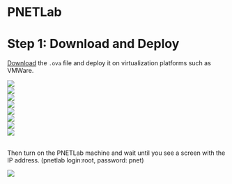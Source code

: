 # PNETLab

# Step 1: Download and Deploy
[Download](https://pnetlab.com/pages/download) the `.ova` file and deploy it on virtualization platforms such as VMWare.

<img src="https://github.com/user-attachments/assets/90d18099-6518-4741-bbd4-507d5d3a3ca8"/>
<br/>
<img src="https://github.com/user-attachments/assets/59843ef2-ce5f-4e95-90d8-d47dcb00b3bd"/>
<br/>
<img src="https://github.com/user-attachments/assets/2969fb07-53a9-42b4-ab31-26d19fd9f263"/>
<br/>
<img src="https://github.com/user-attachments/assets/a8c85304-fe59-4556-9ef3-b242f1d3a1c6"/>
<br/>
<img src="https://github.com/user-attachments/assets/f4924a73-b27f-48c5-9228-2cb548a6e499"/>
<br/>
<img src="https://github.com/user-attachments/assets/18018e6d-6956-4d56-8fb3-d278cd399016"/>
<br/>
<img src="https://github.com/user-attachments/assets/37b9aad6-c1a5-4530-bc50-aaa61b3e9687"/>
<br/>
<img src="https://github.com/user-attachments/assets/90ecad24-e0f3-4f2b-9949-859342ff1a0e"/>
<br/><br/>

Then turn on the PNETLab machine and wait until you see a screen with the IP address.
(pnetlab login:root, password: pnet)

<img src="https://github.com/user-attachments/assets/e04b459f-2aba-494a-9d84-40ae32ce7610"/>
